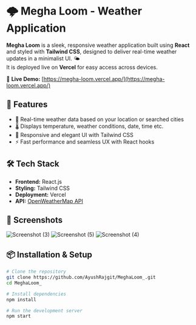 # 🌩️ Megha Loom - Weather Application

**Megha Loom** is a sleek, responsive weather application built using **React** and styled with **Tailwind CSS**, designed to deliver real-time weather updates in a minimalist UI. 🌤️  
It is deployed live on **Vercel** for easy access across devices.

🔗 **Live Demo:** [https://megha-loom.vercel.app/](https://megha-loom.vercel.app/)


## 🚀 Features
- 📍 Real-time weather data based on your location or searched cities
- 🌡️ Displays temperature, weather conditions, date, time etc.
- 🎨 Responsive and elegant UI with Tailwind CSS
- ⚡ Fast performance and seamless UX with React hooks
  

## 🛠️ Tech Stack
- **Frontend:** React.js
- **Styling:** Tailwind CSS
- **Deployment:** Vercel
- **API:** [OpenWeatherMap API](https://openweathermap.org/api)
  

## 📸 Screenshots
![Screenshot (3)](https://github.com/user-attachments/assets/48b5c9ca-7b6b-4304-a8c6-5ca70f3d2b8a)
![Screenshot (5)](https://github.com/user-attachments/assets/187f3e21-4872-46da-a271-39c6b07b171b)
![Screenshot (4)](https://github.com/user-attachments/assets/909f15b4-33a8-4c6a-9a4a-353976f4d5ce)


## 📦 Installation & Setup
```bash
# Clone the repository
git clone https://github.com/AyushRajgit/MeghaLoom_.git
cd MeghaLoom_

# Install dependencies
npm install

# Run the development server
npm start

